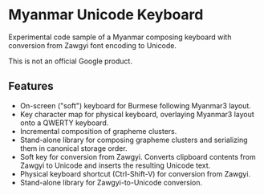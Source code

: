# Myanmar Unicode Keyboard

Experimental code sample of a Myanmar composing keyboard with conversion from Zawgyi font encoding to Unicode.

This is not an official Google product.

## Features

* On-screen ("soft") keyboard for Burmese following Myanmar3 layout.
* Key character map for physical keyboard, overlaying Myanmar3 layout onto a QWERTY keyboard.
* Incremental composition of grapheme clusters.
* Stand-alone library for composing grapheme clusters and serializing them in canonical storage order.
* Soft key for conversion from Zawgyi. Converts clipboard contents from Zawgyi to Unicode and inserts the resulting Unicode text.
* Physical keyboard shortcut (Ctrl-Shift-V) for conversion from Zawgyi.
* Stand-alone library for Zawgyi-to-Unicode conversion.
